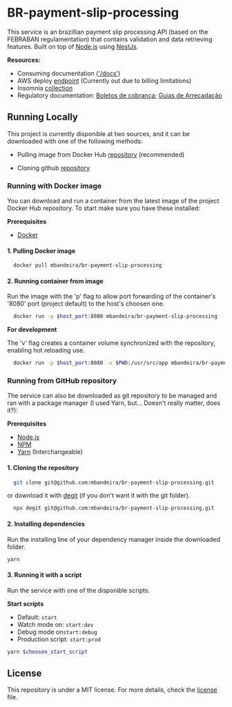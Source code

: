 # BR-payment-slip-processing

This service is an brazillian payment slip processing API (based on the FEBRABAN regulamentation) that contains validation and data retrieving features. Built on top of [Node.js](https://nodejs.org/en/) using [NestJs](https://nestjs.com/).

**Resources:**

- Consuming documentation (['/docs'](http://ec2-18-230-74-173.sa-east-1.compute.amazonaws.com/docs/))
- AWS deploy [endpoint](http://ec2-18-230-74-173.sa-east-1.compute.amazonaws.com/) (Currently out due to billing limitations)
- Insomnia [collection](/assets/Insomnia_collection.json)
- Regulatory documentation: [Boletos de cobrança](https://storage.googleapis.com/slite-api-files-production/files/b8def5e9-f732-4749-88ea-25270cb71c4d/Titulo.pdf); [Guias de Arrecadação](https://storage.googleapis.com/slite-api-files-production/files/222c4ec7-9056-4149-aa42-e66b135f523a/Convenio.pdf)



## Running Locally

This project is currently disponible at two sources, and it can be downloaded with one of the following methods:

- Pulling image from Docker Hub [repository](https://hub.docker.com/repository/docker/mbandeira/br-payment-slip-processing) (recommended)

- Cloning github [repository](https://github.com/mb4ndeira/BR-payment-slip-processing)

### Running with Docker image 

You can download and run a container from the latest image of the project Docker Hub repository. To start make sure you have these installed:

**Prerequisites**

- [Docker](https://www.docker.com/get-started/)

#### 1. Pulling Docker image

```bash
  docker pull mbandeira/br-payment-slip-processing
```

#### 2. Running container from image

Run the image with the 'p' flag to allow port forwarding of the container's '8080' port (project default) to the host's choosen one.

```bash
  docker run -p $host_port:8080 mbandeira/br-payment-slip-processing
```

**For development**

 The 'v' flag creates a container volume synchronized with the repository, enabling hot reloading use.

```bash
  docker run -p $host_port:8080 -v $PWD:/usr/src/app mbandeira/br-payment-slip-processing
```

### Running from GitHub repository 

The service can also be downloaded as git repository to be managed and ran with a package manager (I used Yarn, but... Doesn't really matter, does it?):

**Prerequisites**

- [Node.js](https://nodejs.org/en/)
- [NPM](https://www.npmjs.com/)
- [Yarn](https://yarnpkg.com/) (Interchangeable)

#### 1. Cloning the repository

```bash
  git clone git@github.com:mbandeira/br-payment-slip-processing.git
```

or download it with [degit](https://github.com/Rich-Harris/degit) (if you don't want it with the git folder).

```bash
  npx degit git@github.com:mbandeira/br-payment-slip-processing.git
```

#### 2. Installing dependencies

Run the installing line of your dependency manager inside the downloaded folder. 

```bash
yarn
```

#### 3. Running it with a script

Run the service with one of the disponible scripts.

**Start scripts**

- Default: `start`
- Watch mode on: `start:dev` 
- Debug mode on`start:debug`
- Production script: `start:prod`

```bash 
yarn $choosen_start_script
```

## License

This repository is under a MIT license. For more details, check the [license](LICENSE.md) file.

